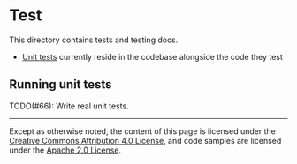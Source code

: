 # Test

This directory contains tests and testing docs.

* [Unit tests](#running-unit-tests) currently reside in the codebase alongside the code they test

## Running unit tests

TODO(#66): Write real unit tests.

---

Except as otherwise noted, the content of this page is licensed under the
[Creative Commons Attribution 4.0 License](https://creativecommons.org/licenses/by/4.0/),
and code samples are licensed under the
[Apache 2.0 License](https://www.apache.org/licenses/LICENSE-2.0).
